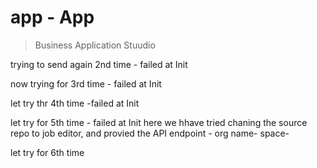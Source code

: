 # app - App
> Business Application Stuudio

trying to send again 2nd time - failed at Init

now trying for 3rd time - failed at Init

let try thr 4th time -failed at Init

let try for 5th time - failed at Init 
here we hhave tried chaning the source repo to job editor, and provied the 
API endpoint - 
org name-
space-

let try for 6th time 